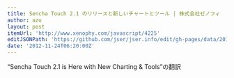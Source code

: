 ```yaml
---
title: Sencha Touch 2.1 のリリースと新しいチャートとツール | 株式会社ゼノフィ
author: azu
layout: post
itemUrl: 'http://www.xenophy.com/javascript/4225'
editJSONPath: 'https://github.com/jser/jser.info/edit/gh-pages/data/2012/11/index.json'
date: '2012-11-24T06:20:00Z'
---
```

“Sencha Touch 2.1 is Here with New Charting & Tools”の翻訳
